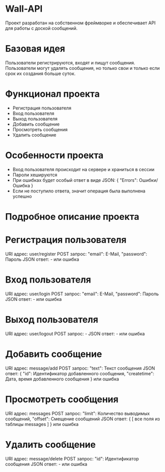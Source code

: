 # Wall-API
Проект разработан на собственном фреймворке и обеспечивает API для работы с доской сообщений.

# Базовая идея
Пользователи регистрируются, входят и пищут сообщения.
Пользователи могут удалять сообщения, но только свои и только если срок их создания больше суток.

# Функционал проекта
- Регистрация пользователя
- Вход пользователя
- Выход пользователя
- Добавить сообщение
- Просмотреть сообщения
- Удалить сообщение

# Особенности проекта
- Вход пользователя происходит на сервере и храниться в сессии
- Пароли хешируются
- При ошибках будет особый ответ в виде JSON: { "Errors": Ошибки/Ошибка }
- Если не поступило ответа, значит операция была выполнена успешно

# Подробное описание проекта

# Регистрация пользователя
URI адрес: user/register
POST запрос: "email": E-Mail, "password": Пароль
JSON ответ: - или ошибка

# Вход пользователя
URI адрес: user/login
POST запрос: "email": E-Mail, "password": Пароль
JSON ответ: - или ошибка

# Выход пользователя
URI адрес: user/logout
POST запрос: -
JSON ответ: - или ошибка

# Добавить сообщение
URI адрес: message/add
POST запрос: "text": Текст сообщения
JSON ответ: { "id": Идентификатор добавленного сообщения, "createtime": Дата, время добавленного сообщения } или ошибка

# Просмотреть сообщения
URI адрес: messages
POST запрос: "limit": Количество выводимых сообщений, "offset": Смещение сообщений
JSON ответ: { [ все поля из таблицы messages ] } или ошибка

# Удалить сообщение
URI адрес: message/delete
POST запрос: "id": Идентификатор сообщения
JSON ответ: - или ошибка
